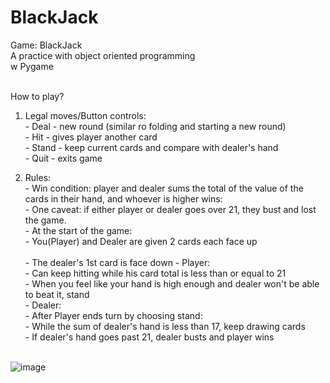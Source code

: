 # BlackJack
Game: BlackJack<br>
A practice with object oriented programming<br>
w Pygame<br><br>

How to play?<br>
1. Legal moves/Button controls:<br>
  <t>- Deal - new round (similar ro folding and starting a new round)<br>
  <t>- Hit - gives player another card<br>
  <t>- Stand - keep current cards and compare with dealer's hand<br>
  <t>- Quit - exits game<br>

2. Rules:<br>
  <t>- Win condition: player and dealer sums the total of the value of the cards in their hand, and whoever is higher wins:<br>
  <t>  - One caveat: if either player or dealer goes over 21, they bust and lost the game.<br>
  <t>- At the start of the game:<br>
  <t>  -  You(Player) and Dealer are given 2 cards each face up<br><br>
  <t>  -  The dealer's 1st card is face down
  <t>- Player:<br>
  <t>  - Can keep hitting while his card total is less than or equal to 21<br>
  <t>  - When you feel like your hand is high enough and dealer won't be able to beat it, stand<br>
  <t>- Dealer:<br>
  <t>  - After Player ends turn by choosing stand:<br>
  <t>    - While the sum of dealer's hand is less than 17, keep drawing cards<br>
  <t>    - If dealer's hand goes past 21, dealer busts and player wins<br><br>
  
![image](https://user-images.githubusercontent.com/98131995/210928293-96b418be-0669-434d-ba6c-15770412aef2.png)<br><br>
